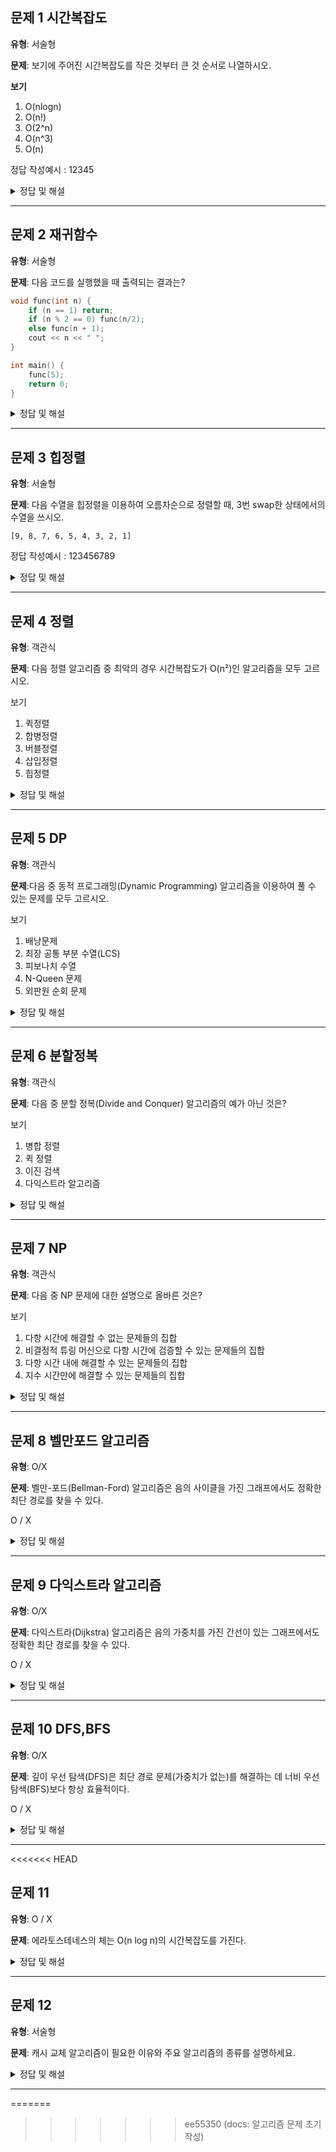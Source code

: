 ## 문제 1 시간복잡도

**유형**: 서술형

**문제**: 보기에 주어진 시간복잡도를 작은 것부터 큰 것 순서로 나열하시오.

**보기**

1. O(nlogn)
2. O(n!)
3. O(2^n)
4. O(n^3)
5. O(n)

정답 작성예시 : 12345

<details>
<summary>정답 및 해설</summary>

**정답**: 51432

**해설**: 시간복잡도라는건 입력값이 커질수록 알고리즘의 수행시간이 어떻게 증가하는지를 나타내는 지표이다. 따라서 입력값이 커질수록 수행시간이 증가하는 정도가 작은 것부터 큰 것 순서로 나열하면 된다. (주의 : n이 2일땐 4번이 제일 복잡하지만 시간복잡도라는건 일반적으로 입력값이 커질 때를 가정한다.)

</details>

---

## 문제 2 재귀함수

**유형**: 서술형

**문제**: 다음 코드를 실행했을 때 출력되는 결과는?

```c++
void func(int n) {
	if (n == 1) return;
	if (n % 2 == 0) func(n/2);
	else func(n + 1);
	cout << n << " ";
}

int main() {
	func(5);
	return 0;
}
```

<details>
<summary>정답 및 해설</summary>

**정답**: 2 4 3 6 5

**해설**: 공백에 주의한다. func(5) -> func(6) -> func(3) -> func(4) -> func(2) -> func(1) 순으로 호출되며 출력되는 순서는 2 4 3 6 5 이다.
재귀 함수의 실행순서는 호출 순서의 역순이다.

</details>

---

## 문제 3 힙정렬

**유형**: 서술형

**문제**: 다음 수열을 힙정렬을 이용하여 오름차순으로 정렬할 때, 3번 swap한 상태에서의 수열을 쓰시오.

```
[9, 8, 7, 6, 5, 4, 3, 2, 1]
```

정답 작성예시 : 123456789

<details>
<summary>정답 및 해설</summary>

**정답**: 867154329

**해설**: 힙정렬은 정렬을 위해 완전 이진트리를 이용하는 알고리즘이다. 오름차순 정렬은 최대힙을 구성한다. 최대힙은 부모노드가 자식 노드보다 큰 경우를 말한다. 계속해서 힙을 유지할 수 있도록, 부모노드와 자식노드를 비교하며 swap을 해준다. 이 때, 3번 swap한 상태에서의 수열은 867154329 이다.

**참고자료** : https://www.inflearn.com/courses/lecture?courseId=32456&tab=curriculum&type=LECTURE&unitId=4081

https://velog.io/@char1ey95/%EC%95%8C%EA%B3%A0%EB%A6%AC%EC%A6%98-%ED%9E%99-%EC%A0%95%EB%A0%ACHeap-Sort

</details>

---

## 문제 4 정렬

**유형**: 객관식

**문제**: 다음 정렬 알고리즘 중 최악의 경우 시간복잡도가 O(n²)인 알고리즘을 모두 고르시오.

보기

1. 퀵정렬
2. 합병정렬
3. 버블정렬
4. 삽입정렬
5. 힙정렬

<details>
<summary>정답 및 해설</summary>

**정답**: 1,3,4

**해설** ![정렬 알고리즘 시간복잡도](https://d2.naver.com/content/images/2020/01/img.png)
퀵정렬은 피벗을 기준으로 정렬을 하는 알고리즘인데, 이미 정렬된 배열을 정렬할 시에 최악으로 O(n²)의 시간복잡도를 가진다. 버블정렬과 삽입정렬은 이미 정렬된 배열을 정렬할 시에 최악으로 O(n²)의 시간복잡도를 가진다.

</details>

---

## 문제 5 DP

**유형**: 객관식

**문제**:다음 중 동적 프로그래밍(Dynamic Programming) 알고리즘을 이용하여 풀 수 있는 문제를 모두 고르시오.

보기

1. 배낭문제
2. 최장 공통 부분 수열(LCS)
3. 피보나치 수열
4. N-Queen 문제
5. 외판원 순회 문제

<details>
<summary>정답 및 해설</summary>

**정답**: 1,2,3,5

**해설** : N-Queen문제는 백트래킹 알고리즘의 대표적인 예시이다. 외판원 순회문제 같은 경우 완전탐색으로 해결할시 시간복잡도가 O(n!)이기 때문에 동적 프로그래밍으로 해결하는 것이 효율적이다.

</details>

---

## 문제 6 분할정복

**유형**: 객관식

**문제**: 다음 중 분할 정복(Divide and Conquer) 알고리즘의 예가 아닌 것은?

보기

1. 병합 정렬
2. 퀵 정렬
3. 이진 검색
4. 다익스트라 알고리즘

<details>
<summary>정답 및 해설</summary>

**정답**: 4

**해설** : 다익스트라 알고리즘은 그리디 알고리즘의 한 종류로서 항상 최단 거리를 택하여 탐색하는 알고리즘이다. 분할 정복은 문제를 작은 단위로 나누어 해결하는 방법이다. 다익스트라 알고리즘은 그리디 알고리즘의 특성을 가지고 있어 분할 정복의 특성을 가지고 있지 않다.

</details>

---

## 문제 7 NP

**유형**: 객관식

**문제**: 다음 중 NP 문제에 대한 설명으로 올바른 것은?

보기

1. 다항 시간에 해결할 수 없는 문제들의 집합
2. 비결정적 튜링 머신으로 다항 시간에 검증할 수 있는 문제들의 집합
3. 다항 시간 내에 해결할 수 있는 문제들의 집합
4. 지수 시간만에 해결할 수 있는 문제들의 집합

<details>
<summary>정답 및 해설</summary>

**정답** : 2

**해설** : NP(Nondeterministic Polynomial time) 클래스는 '다항 시간에 검증할 수 있는 문제들의 집합'을 의미한다. 주어진 해답이 맞는지 검증하는 과정이 다항 시간 내에 가능한 문제들을 의미한다. P문제는 '다항 시간 내에 해결할 수 있는 결정 문제'를 의미한다. P는 NP의 부분집합이다. NP-Hard문제는 모둔 NP 문제를 다항 시간 내에 환산할 수 있는 문제를 의미한다.(ex. halting problem, 외판원순회문제) NP-Complete문제는 NP-Hard문제이면서 NP문제인 문제를 의미한다. (ex. 배낭문제)

**참고자료** : https://gazelle-and-cs.tistory.com/64

</details>

---

## 문제 8 벨만포드 알고리즘

**유형**: O/X

**문제**: 벨만-포드(Bellman-Ford) 알고리즘은 음의 사이클을 가진 그래프에서도 정확한 최단 경로를 찾을 수 있다.

O / X

<details>
<summary>정답 및 해설</summary>

**정답**: X

**해설** : 벨만-포드 알고리즘은 음의 가중치를 가진 간선이 있는 그래프에서도 정확한 최단 경로를 찾을 수 있다. 다만, 음의 사이클이 있는 경우에는 최단경로를 찾아 낼 수 없다. 음의 사이클을 돌면 해당 사이클을 돌 때마다 경로의 총 가중치가 계속 감소되어 최단 경로가 존재할 수 없게된다.

</details>

---

## 문제 9 다익스트라 알고리즘

**유형**: O/X

**문제**: 다익스트라(Dijkstra) 알고리즘은 음의 가중치를 가진 간선이 있는 그래프에서도 정확한 최단 경로를 찾을 수 있다.

O / X

<details>
<summary>정답 및 해설</summary>

**정답**: X

**해설** : 다익스트라 알고리즘은 음의 가중치를 가진 간선이 있는 그래프에서는 정확한 최단 경로를 찾을 수 없다. 다익스트라 알고리즘은 현재까지 찾은 경로가 최단경로라는 가정을 한채로 동작한다. 음의 가중치가 존재할 경우 이미 처리한 노드라도 더 짧은 경로가 발견될 수 있어 최단경로를 찾을 수 없다.

</details>

---

## 문제 10 DFS,BFS

**유형**: O/X

**문제**: 깊이 우선 탐색(DFS)은 최단 경로 문제(가중치가 없는)를 해결하는 데 너비 우선 탐색(BFS)보다 항상 효율적이다.

O / X

<details>
<summary>정답 및 해설</summary>

**정답**: X

**해설** : DFS는 깊이 방향으로 탐색하기 때문에, 최단 경로를 보장하지 않는다. 따라서 모든 가능한 경로를 탐색한 후에야 최단 경로를 알 수 있다.

</details>

---
<<<<<<< HEAD

## 문제 11

**유형**: O / X

**문제**: 에라토스테네스의 체는 O(n log n)의 시간복잡도를 가진다.

<details>
<summary>정답 및 해설</summary>

**정답**: X -> O(n log log n)

**해설**:
소수 판별법
1. O(N) 방식
	- 한 숫자에 대한 소수 판별시 2부터 해당 숫자 바로 전까지의 모든 수로 나눠보고 나머지가 0인지 확인하는 방법.
2. O(N/2) 방식
	- 짝수를 먼저 제외하고 2 이후의 홀수만 검사하여 연산 횟수를 절반으로 줄이는 방법.
3. O(N^0.5) 방식
	- 소수의 약수 중 하나는 반드시 √N 이하에 존재하므로, 2부터 √N까지만 나눠보는 방법으로 최적화.
4. O(n log log n) 방식 -> 에라토스테네스의 체
	- 하나의 숫자에 대해 소수판별을 위 세가지 방식으로 충분하지만, 이건 특정 범위의 모든 소수의 개수를 구할때 유용. 1부터 N까지의 모든 소수를 찾을 때 사용, 배수들을 반복적으로 제거하여 소수만 남기는 방식.

**참고자료**: https://alive-wong.tistory.com/18

</details>

---

## 문제 12

**유형**: 서술형

**문제**: 캐시 교체 알고리즘이 필요한 이유와 주요 알고리즘의 종류를 설명하세요.

<details>
<summary>정답 및 해설</summary>

**정답**: 캐시는 제한된 리소스를 사용하기 때문에, 저장 공간이 가득 찼을 때 어떤 데이터를 유지하고 어떤 데이터를 제거할지 결정하는 과정이 필요합니다. 이때 캐시 교체 알고리즘이 사용됩니다. 주요 알고리즘에는 다음과 같은 방식이 있습니다.
1. FIFO (First in First Out) - 가장 먼저 캐시에 들어온 데이터를 먼저 제거
2. LRU (Least Recently Used) - 가장 오랫동안 사용되지 않은 데이터를 제거
3. LFU (Least Frequently Used) - 사용 횟수가 가장 적은 데이터를 제거

</details>

---
=======
>>>>>>> ee55350 (docs: 알고리즘 문제 초기 작성)
